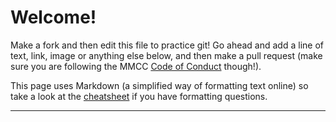 # Welcome!
Make a fork and then edit this file to practice git! Go ahead and add a line of text, link, image or anything else below, and then make a pull request (make sure you are following the MMCC [Code of Conduct](https://docs.google.com/document/d/1ocGjjRqY83atZeBp4e4FgCNsmufVah_xvEEtt-PPHOw/edit?usp=sharing) though!).

This page uses Markdown (a simplified way of formatting text online) so take a look at the [cheatsheet](https://github.com/adam-p/markdown-here/wiki/markdown-cheatsheet) if you have formatting questions.

---
